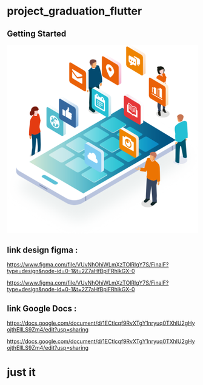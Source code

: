 # project_graduation_flutter

## Getting Started

![](images/test1.png)

## link design figma :



https://www.figma.com/file/VUvNhOhiWLmXzTOlRlgY7S/FinalF?type=design&node-id=0-1&t=2Z7aHfBplFRhlkGX-0

https://www.figma.com/file/VUvNhOhiWLmXzTOlRlgY7S/FinalF?type=design&node-id=0-1&t=2Z7aHfBplFRhlkGX-0




## link Google Docs :


https://docs.google.com/document/d/1ECtlcqf9RvXTgY1nryuq0TXhlU2gHyojthEllLS9Zm4/edit?usp=sharing

https://docs.google.com/document/d/1ECtlcqf9RvXTgY1nryuq0TXhlU2gHyojthEllLS9Zm4/edit?usp=sharing


# just it

